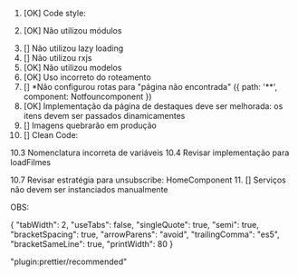 1. [OK] Code style:
  <!-- 1.1 Configurar eslint: ng add @angular-eslint/schematics -->
  <!-- 1.2 Instalar o prettier: npm install prettier --save-dev -->
  <!-- 1.3 Criar o arquivo .prettierrc.json na raiz do projeto -->
  <!-- 1.4 Criar o arquivo .prettierignore -->
  <!-- 1.5 Copiar o conteúdo do arquivo .gitignore e colar no arquivo .prettierignore -->
  <!-- 1.6 Configurar o prettier como plugin do eslint: npm install prettier-eslint eslint-config-prettier eslint-plugin-prettier --save-dev -->
  <!-- 1.7 rodar no terminal: ng lint -->

2. [OK] Não utilizou módulos
  <!-- 2.1 Criar pasta modules na pasta app -->
  <!-- 2.2 ng g m home --routing -->
  <!-- 2.3 { path: 'home/:usr', loadchilden: () => import('./modules/home/home.module').then(m => m.HomeModule) } -->

3. [] Não utilizou lazy loading
4. [] Não utilizou rxjs
5. [OK] Não utilizou modelos
6. [OK] Uso incorreto do roteamento
7. [] *Não configurou rotas para "página não encontrada" ({ path: '**', component: Notfouncomponent })
8. [OK] Implementação da página de destaques deve ser melhorada: os itens devem ser passados dinamicamentes
9. [] Imagens quebrarão em produção
10. [] Clean Code:
  <!-- 10.1 Uso de let quando deveria utilizar const -->
  <!-- 10.2 Services não estão alocados em diretórios apropriados -->
  10.3 Nomenclatura incorreta de variáveis
  10.4 Revisar implementação para loadFilmes
  <!-- 10.5 Método getMidia deveria usar switch case e nao if else -->
  <!-- 10.6 Uso de for, quando deveria utilizar map -->
  10.7 Revisar estratégia para unsubscribe: HomeComponent
11. [] Serviços não devem ser instanciados manualmente

OBS: 

{
  "tabWidth": 2,
  "useTabs": false,
  "singleQuote": true,
  "semi": true,
  "bracketSpacing": true,
  "arrowParens": "avoid",
  "trailingComma": "es5",
  "bracketSameLine": true,
  "printWidth": 80
}

"plugin:prettier/recommended"